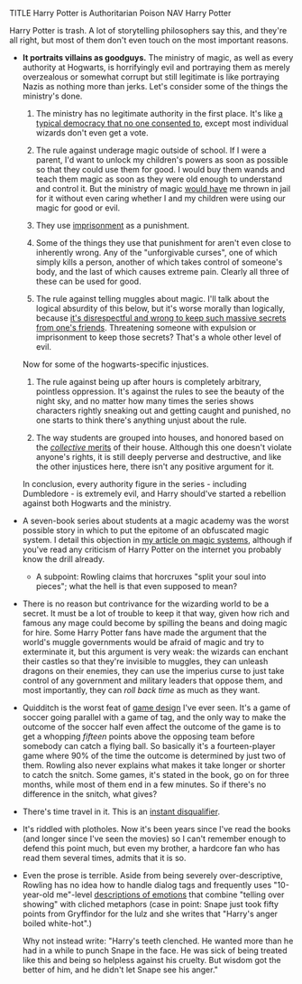 TITLE Harry Potter is Authoritarian Poison
NAV Harry Potter

Harry Potter is trash. A lot of storytelling philosophers say this, and they're all right, but most of them don't even touch on the most important reasons.

* **It portraits villains as goodguys.** The ministry of magic, as well as every authority at Hogwarts, is horrifyingly evil and portraying them as merely overzealous or somewhat corrupt but still legitimate is like portraying Nazis as nothing more than jerks. Let's consider some of the things the ministry's done.

	1. The ministry has no legitimate authority in the first place. It's like [a typical democracy that no one consented to](/protagonism/anarchism), except most individual wizards don't even get a vote.

	2. The rule against underage magic outside of school. If I were a parent, I'd want to unlock my children's powers as soon as possible so that they could use them for good. I would buy them wands and teach them magic as soon as they were old enough to understand and control it. But the ministry of magic [would have](/protagonism/enforcement) me thrown in jail for it without even caring whether I and my children were using our magic for good or evil.

	3. They use [imprisonment](/protagonism/imprisonment) as a punishment.

	4. Some of the things they use that punishment for aren't even close to inherently wrong. Any of the "unforgivable curses", one of which simply kills a person, another of which takes control of someone's body, and the last of which causes extreme pain. Clearly all three of these can be used for good.

	5. The rule against telling muggles about magic. I'll talk about the logical absurdity of this below, but it's worse morally than logically, because [it's disrespectful and wrong to keep such massive secrets from one's friends](/protagonism/need_to_know). Threatening someone with expulsion or imprisonment to keep those secrets? That's a whole other level of evil.

	Now for some of the hogwarts-specific injustices.

	1. The rule against being up after hours is completely arbitrary, pointless oppression. It's against the rules to see the beauty of the night sky, and no matter how many times the series shows characters rightly sneaking out and getting caught and punished, no one starts to think there's anything unjust about the rule.

	2. The way students are grouped into houses, and honored based on the [*collective* merits](/protagonism/group_identity) of their house. Although this one doesn't violate anyone's rights, it is still deeply perverse and destructive, and like the other injustices here, there isn't any positive argument for it.

	In conclusion, every authority figure in the series - including Dumbledore - is extremely evil, and Harry should've started a rebellion against both Hogwarts and the ministry.

* A seven-book series about students at a magic academy was the worst possible story in which to put the epitome of an obfuscated magic system. I detail this objection in [my article on magic systems](/writing/magic_system), although if you've read any criticism of Harry Potter on the internet you probably know the drill already.

	* A subpoint: Rowling claims that horcruxes "split your soul into pieces"; what the hell is that even supposed to mean?

* There is no reason but contrivance for the wizarding world to be a secret. It must be a lot of trouble to keep it that way, given how rich and famous any mage could become by spilling the beans and doing magic for hire. Some Harry Potter fans have made the argument that the world's muggle governments would be afraid of magic and try to exterminate it, but this argument is very weak: the wizards can enchant their castles so that they're invisible to muggles, they can unleash dragons on their enemies, they can use the imperius curse to just take control of any government and military leaders that oppose them, and most importantly, they can *roll back time* as much as they want.

* Quidditch is the worst feat of [game design](/game_design) I've ever seen. It's a game of soccer going parallel with a game of tag, and the only way to make the outcome of the soccer half even affect the outcome of the game is to get a whopping *fifteen* points above the opposing team before somebody can catch a flying ball. So basically it's a fourteen-player game where 90% of the time the outcome is determined by just two of them. Rowling also never explains what makes it take longer or shorter to catch the snitch. Some games, it's stated in the book, go on for three months, while most of them end in a few minutes. So if there's no difference in the snitch, what gives?

* There's time travel in it. This is an [instant disqualifier](/fiction/time_travel).

* It's riddled with plotholes. Now it's been years since I've read the books (and longer since I've seen the movies) so I can't remember enough to defend this point much, but even my brother, a hardcore fan who has read them several times, admits that it is so.

* Even the prose is terrible. Aside from being severely over-descriptive, Rowling has no idea how to handle dialog tags and frequently uses "10-year-old me"-level [descriptions of emotions](/fiction/emotions) that combine "telling over showing" with cliched metaphors (case in point: Snape just took fifty points from Gryffindor for the lulz and she writes that "Harry's anger boiled white-hot".)

	Why not instead write: "Harry's teeth clenched. He wanted more than he had in a while to punch Snape in the face. He was sick of being treated like this and being so helpless against his cruelty. But wisdom got the better of him, and he didn't let Snape see his anger."
